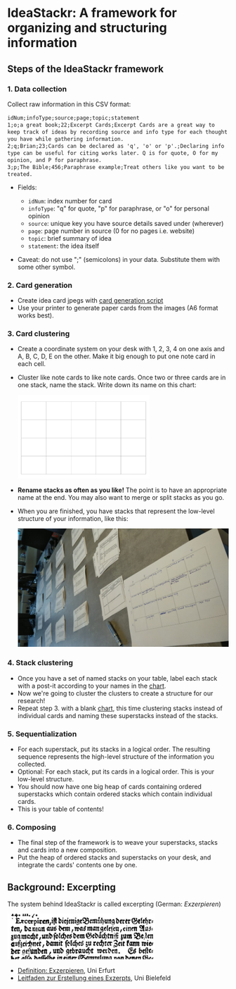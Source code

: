 # IdeaStackr: A framework for organizing and structuring information

## Steps of the IdeaStackr framework

### 1. Data collection

Collect raw information in this CSV format:

```csv
idNum;infoType;source;page;topic;statement
1;o;a great book;22;Excerpt Cards;Excerpt Cards are a great way to keep track of ideas by recording source and info type for each thought you have while gathering information.
2;q;Brian;23;Cards can be declared as 'q', 'o' or 'p'.;Declaring info type can be useful for citing works later. Q is for quote, O for my opinion, and P for paraphrase.
3;p;The Bible;456;Paraphrase example;Treat others like you want to be treated.
```
- Fields:

  - `idNum`: index number for card
  - `infoType`: "q" for quote, "p" for paraphrase, or "o" for personal opinion
  - `source`: unique key you have source details saved under (wherever)
  - `page`: page number in source (0 for no pages i.e. website)
  - `topic`: brief summary of idea
  - `statement`: the idea itself
  
- Caveat: do not use ";" (semicolons) in your data. Substitute them with some other symbol.

### 2. Card generation

- Create idea card jpegs with [card generation script](csv2card.py)
- Use your printer to generate paper cards from the images (A6 format works best).

### 3. Card clustering

- Create a coordinate system on your desk with 1, 2, 3, 4 on one axis and A, B, C, D, E on the other. Make it big enough to put one note card in each cell.
- Cluster like note cards to like note cards. Once two or three cards are in one stack, name the stack. Write down its name on this chart:

  [<img src="categoryTable.png" alt="chartPicture" width="300"/>](categoryTable.pdf)

- **Rename stacks as often as you like!** The point is to have an appropriate name at the end. You may also want to merge or split stacks as you go.
- When you are finished, you have stacks that represent the low-level structure of your information, like this:

  <img src="clusterCards.jpg" alt="clusteredCards" width="500"/>

### 4. Stack clustering

- Once you have a set of named stacks on your table, label each stack with a post-it according to your names in the [chart](categoryTable.png).
- Now we're going to cluster the clusters to create a structure for our research!
- Repeat step 3. with a blank [chart](categoryTable.png), this time clustering stacks instead of individual cards and naming these superstacks instead of the stacks.


### 5. Sequentialization

- For each superstack, put its stacks in a logical order. The resulting sequence represents the high-level structure of the information you collected. 
- Optional: For each stack, put its cards in a logical order. This is your low-level structure.
- You should now have one big heap of cards containing ordered superstacks which contain ordered stacks which contain individual cards.
- This is your table of contents!

### 6. Composing

- The final step of the framework is to weave your superstacks, stacks and cards into a new composition. 
- Put the heap of ordered stacks and superstacks on your desk, and integrate the cards' contents one by one.


## Background: Excerpting

The system behind IdeaStackr is called excerpting (German: *Exzerpieren*)

[![](exzerpiren.jpg)][1]

- [Definition: Exzerpieren](https://www.uni-erfurt.de/seminarfach/kurs/9/#c67025), Uni Erfurt
- [Leitfaden zur Erstellung eines Exzerpts](https://www.uni-bielefeld.de/erziehungswissenschaft//scs/pdf/leitfaeden/studierende/exzerpt.pdf), Uni Bielefeld
<!-- - [How do I excerpt?](https://www.uni-kassel.de/uni/index.php?eID=dumpFile&t=f&f=907&token=57252036805e1227831a802f377dde1c13925dbc), Uni Kassel -->
<!-- - [Exzerpieren](https://www.europa-uni.de/de/struktur/zsfl/institutionen/schreibzentrum/angebote/lehrende/materialien/Exzerpieren.pdf), Europa-Uni Frankfurt (Oder)
- [Leitfaden: Ein Exzerpt erstllen](https://mentoren.philol.uni-leipzig.de/fileadmin/mentoren.philol.uni-leipzig.de/uploads/dokumente/Leitfaden_Exzerpt_01.pdf), Uni Leipzig -->

[1]:https://www.uni-erfurt.de/seminarfach/kurs/9/#c67025

